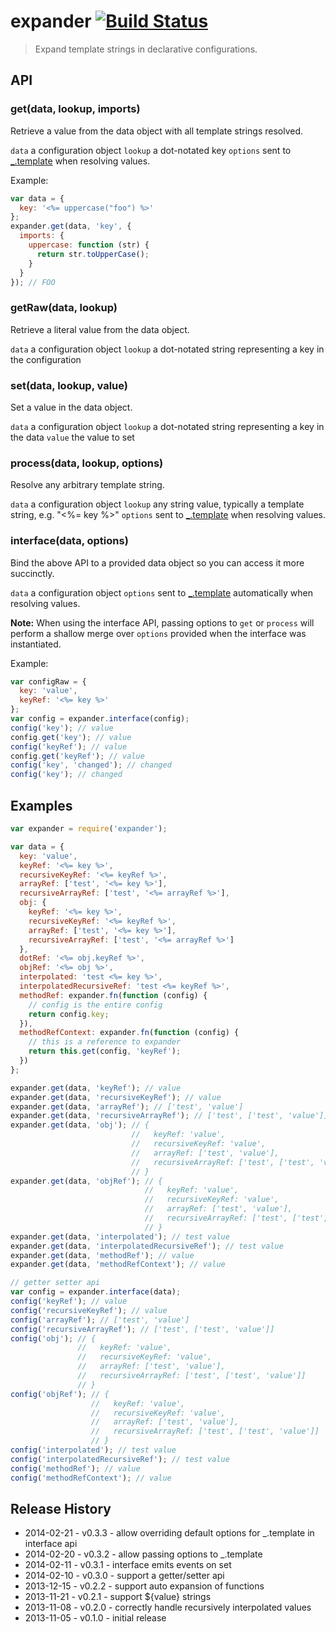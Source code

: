 # expander [![Build Status](https://secure.travis-ci.org/tkellen/node-expander.png?branch=master)](http://travis-ci.org/tkellen/node-expander)

> Expand template strings in declarative configurations.

## API

### get(data, lookup, imports)
Retrieve a value from the data object with all template strings resolved.

`data` a configuration object
`lookup` a dot-notated key
`options` sent to [_.template](http://lodash.com/docs#template) when resolving values.

Example:

```js
var data = {
  key: '<%= uppercase("foo") %>'
};
expander.get(data, 'key', {
  imports: {
    uppercase: function (str) {
      return str.toUpperCase();
    }
  }
}); // FOO
```

### getRaw(data, lookup)
Retrieve a literal value from the data object.

`data` a configuration object
`lookup` a dot-notated string representing a key in the configuration

### set(data, lookup, value)
Set a value in the data object.

`data` a configuration object
`lookup` a dot-notated string representing a key in the data
`value` the value to set

### process(data, lookup, options)
Resolve any arbitrary template string.

`data` a configuration object
`lookup` any string value, typically a template string, e.g. "<%= key %>"
`options` sent to [_.template](http://lodash.com/docs#template) when resolving values.

### interface(data, options)
Bind the above API to a provided data object so you can access it more succinctly.

`data` a configuration object
`options` sent to [_.template](http://lodash.com/docs#template) automatically when resolving values.

**Note:** When using the interface API, passing options to `get` or `process` will perform a shallow merge over `options` provided when the interface was instantiated.

Example:

```js
var configRaw = {
  key: 'value',
  keyRef: '<%= key %>'
};
var config = expander.interface(config);
config('key'); // value
config.get('key'); // value
config('keyRef'); // value
config.get('keyRef'); // value
config('key', 'changed'); // changed
config('key'); // changed
```

## Examples

```js
var expander = require('expander');

var data = {
  key: 'value',
  keyRef: '<%= key %>',
  recursiveKeyRef: '<%= keyRef %>',
  arrayRef: ['test', '<%= key %>'],
  recursiveArrayRef: ['test', '<%= arrayRef %>'],
  obj: {
    keyRef: '<%= key %>',
    recursiveKeyRef: '<%= keyRef %>',
    arrayRef: ['test', '<%= key %>'],
    recursiveArrayRef: ['test', '<%= arrayRef %>']
  },
  dotRef: '<%= obj.keyRef %>',
  objRef: '<%= obj %>',
  interpolated: 'test <%= key %>',
  interpolatedRecursiveRef: 'test <%= keyRef %>',
  methodRef: expander.fn(function (config) {
    // config is the entire config
    return config.key;
  }),
  methodRefContext: expander.fn(function (config) {
    // this is a reference to expander
    return this.get(config, 'keyRef');
  })
};

expander.get(data, 'keyRef'); // value
expander.get(data, 'recursiveKeyRef'); // value
expander.get(data, 'arrayRef'); // ['test', 'value']
expander.get(data, 'recursiveArrayRef'); // ['test', ['test', 'value']]
expander.get(data, 'obj'); // {
                           //   keyRef: 'value',
                           //   recursiveKeyRef: 'value',
                           //   arrayRef: ['test', 'value'],
                           //   recursiveArrayRef: ['test', ['test', 'value']]
                           // }
expander.get(data, 'objRef'); // {
                              //   keyRef: 'value',
                              //   recursiveKeyRef: 'value',
                              //   arrayRef: ['test', 'value'],
                              //   recursiveArrayRef: ['test', ['test', 'value']]
                              // }
expander.get(data, 'interpolated'); // test value
expander.get(data, 'interpolatedRecursiveRef'); // test value
expander.get(data, 'methodRef'); // value
expander.get(data, 'methodRefContext'); // value

// getter setter api
var config = expander.interface(data);
config('keyRef'); // value
config('recursiveKeyRef'); // value
config('arrayRef'); // ['test', 'value']
config('recursiveArrayRef'); // ['test', ['test', 'value']]
config('obj'); // {
               //   keyRef: 'value',
               //   recursiveKeyRef: 'value',
               //   arrayRef: ['test', 'value'],
               //   recursiveArrayRef: ['test', ['test', 'value']]
               // }
config('objRef'); // {
                  //   keyRef: 'value',
                  //   recursiveKeyRef: 'value',
                  //   arrayRef: ['test', 'value'],
                  //   recursiveArrayRef: ['test', ['test', 'value']]
                  // }
config('interpolated'); // test value
config('interpolatedRecursiveRef'); // test value
config('methodRef'); // value
config('methodRefContext'); // value
```

## Release History

* 2014-02-21 - v0.3.3 - allow overriding default options for _.template in interface api
* 2014-02-20 - v0.3.2 - allow passing options to _.template
* 2014-02-11 - v0.3.1 - interface emits events on set
* 2014-02-10 - v0.3.0 - support a getter/setter api
* 2013-12-15 - v0.2.2 - support auto expansion of functions
* 2013-11-21 - v0.2.1 - support ${value} strings
* 2013-11-08 - v0.2.0 - correctly handle recursively interpolated values
* 2013-11-05 - v0.1.0 - initial release
